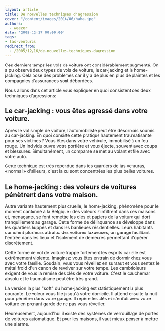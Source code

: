 ```yaml
---
layout: article
title: De nouvelles techniques d'agression
cover: "/content/images/2016/06/haha.jpg"
authors:
  - weezer
date: '2005-12-17 00:00:00'
tags:
- las-venturas
redirect_from:
  - /2005/12/16/de-nouvelles-techniques-dagression
---
```


Ces derniers temps les vols de voiture ont considérablement augmenté. On a pu observé deux types de vols de voiture, le car-jacking et le home-jacking. Cela pose des problèmes car il y a de plus en plus de plaintes et les compagnies d'assurances sont débordées.

Nous allons dans cet article vous expliquer en quoi consistent ces deux techniques d'agressions:

## Le car-jacking : vous êtes agressé dans votre voiture.

Après le vol simple de voiture, l’automobiliste peut être désormais soumis au car-jacking. En quoi consiste cette pratique hautement traumatisante pour ses victimes ? Vous êtes dans votre véhicule, immobilisé à un feu rouge. Un individu ouvre votre portière et vous éjecte, souvent avec coups et blessures. Simultanément, un comparse se met au volant et file avec votre auto.

Cette technique est très rependue dans les quartiers de las venturas, « normal » d'ailleurs, c'est la ou sont concentrées les plus belles voitures.

## Le home-jacking : des voleurs de voitures pénètrent dans votre maison.

Autre variante hautement plus cruelle, le home-jacking, phénomène pour le moment cantonné à la Belgique : des voleurs s’infiltrent dans des maisons et, menaçants, se font remettre les clés et papiers de la voiture qui dort tranquillement au garage. Cette forme de délinquance se développe dans les quartiers huppés et dans les banlieues résidentielles. Leurs habitants cumulent plusieurs attraits: des voitures luxueuses, un garage facilitant l'entrée dans les lieux et l'isolement de demeures permettant d'opérer discrètement.

Cette forme de vol de voiture frappe fortement les esprits car elle est extrêmement violente. Imaginez: vous êtes en train de dormir chez vous avec votre famille. Soudain, vous vous réveillez en sursaut et vous sentez le métal froid d'un canon de revolver sur votre tempe. Les cambrioleurs exigent de vous la remise des clés de votre voiture. C'est le cauchemar absolu et le traumatisme peut être très grand.

La version la plus "soft" du home-jacking est statistiquement la plus courante. Le voleur vous file jusqu'à votre domicile. Il attend ensuite la nuit pour pénétrer dans votre garage. Il repère les clés et s'enfuit avec votre voiture en prenant garde de ne pas vous réveiller.

Heureusement, aujourd'hui il existe des systèmes de verrouillage de portes de voitures automatique. Et pour les maisons, il vaut mieux penser à mettre une alarme.